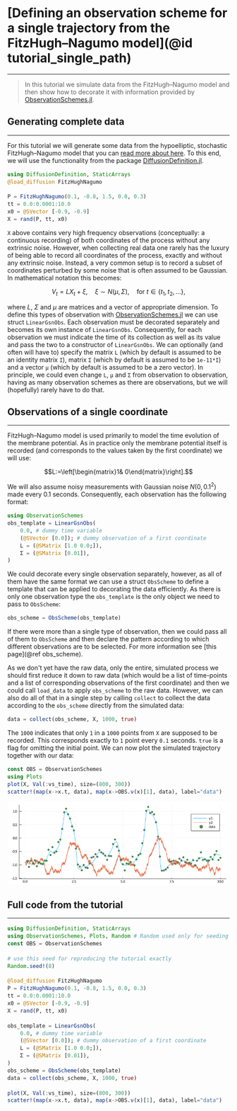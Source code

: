 # [Defining an observation scheme for a single trajectory from the FitzHugh–Nagumo model](@id tutorial_single_path)
***
> In this tutorial we simulate data from the FitzHugh–Nagumo model and then show how to decorate it with information provided by [ObservationSchemes.jl](https://github.com/JuliaDiffusionBayes/ObservationSchemes.jl).

## Generating complete data
-----
For this tutorial we will generate some data from the hypoelliptic, stochastic FitzHugh–Nagumo model that you can [read more about here](https://juliadiffusionbayes.github.io/DiffusionDefinition.jl/dev/predefined_processes/fitzhugh_nagumo/). To this end, we will use the functionality from the package [DiffusionDefinition.jl](https://juliadiffusionbayes.github.io/DiffusionDefinition.jl/dev/).
```julia
using DiffusionDefinition, StaticArrays
@load_diffusion FitzHughNagumo

P = FitzHughNagumo(0.1, -0.8, 1.5, 0.0, 0.3)
tt = 0.0:0.0001:10.0
x0 = @SVector [-0.9, -0.9]
X = rand(P, tt, x0)
```
`X` above contains very high frequency observations (conceptually: a continuous recording) of both coordinates of the process without any extrinsic noise. However, when collecting real data one rarely has the luxury of being able to record all coordinates of the process, exactly and without any extrinsic noise. Instead, a very common setup is to record a subset of coordinates perturbed by some noise that is often assumed to be Gaussian. In mathematical notation this becomes:
```math
V_t=LX_t+ξ,\quad ξ∼N(μ,Σ),\quad\mbox{for }t\in\{t_1,t_2,\dots\},
```
where $L$, $Σ$ and $μ$ are matrices and a vector of appropriate dimension. To define this types of observation with [ObservationSchemes.jl](https://juliadiffusionbayes.github.io/ObservationSchemes.jl/dev/) we can use struct `LinearGsnObs`. Each observation must be decorated separately and becomes its own instance of `LinearGsnObs`. Consequently, for each observation we must indicate the time of its collection as well as its value and pass the two to a constructor of `LinearGsnObs`. We can optionally (and often will have to) specify the matrix `L` (which by default is assumed to be an identity matrix `I`), matrix `Σ` (which by default is assumed to be `1e-11*I`) and a vector `μ` (which by default is assumed to be a zero vector). In principle, we could even change `L`, `μ` and `Σ` from observation to observation, having as many observation schemes as there are observations, but we will (hopefully) rarely have to do that.


## Observations of a single coordinate
------
FitzHugh–Nagumo model is used primarily to model the time evolution of the membrane potential. As in practice only the membrane potential itself is recorded (and corresponds to the values taken by the first coordinate) we will use:
```math
L:=\left[\begin{matrix}1& 0\end{matrix}\right].
```
We will also assume noisy measurements with Gaussian noise $N(0,0.1^2)$ made every $0.1$ seconds. Consequently, each observation has the following format:
```julia
using ObservationSchemes
obs_template = LinearGsnObs(
    0.0, # dummy time variable
    (@SVector [0.0]); # dummy observation of a first coordinate
    L = (@SMatrix [1.0 0.0;]),
    Σ = (@SMatrix [0.01]),
)
```
We could decorate every single observation separately, however, as all of them have the same format we can use a struct `ObsScheme` to define a template that can be applied to decorating the data efficiently. As there is only one observation type the `obs_template` is the only object we need to pass to `ObsScheme`:
```julia
obs_scheme = ObsScheme(obs_template)
```
If there were more than a single type of observation, then we could pass all of them to `ObsScheme` and then declare the pattern according to which different observations are to be selected. For more information see [this page](@ref obs_scheme).

As we don't yet have the raw data, only the entire, simulated process we should first reduce it down to raw data (which would be a list of time-points and a list of corresponding observations of the first coordinate) and then we could call `load_data` to apply `obs_scheme` to the raw data. However, we can also do all of that in a single step by calling `collect` to collect the data according to the `obs_scheme` directly from the simulated data:
```julia
data = collect(obs_scheme, X, 1000, true)
```
The `1000` indicates that only `1` in a `1000` points from `X` are supposed to be recorded. This corresponds exactly to `1` point every `0.1` seconds. `true` is a flag for omitting the initial point. We can now plot the simulated trajectory together with our data:
```julia
const OBS = ObservationSchemes
using Plots
plot(X, Val(:vs_time), size=(800, 300))
scatter!(map(x->x.t, data), map(x->OBS.ν(x)[1], data), label="data")
```
![fhn_single_coord](../assets/tutorials/single_path/fhn_single_coord.png)

## Full code from the tutorial
----
```julia
using DiffusionDefinition, StaticArrays
using ObservationSchemes, Plots, Random # Random used only for seeding
const OBS = ObservationSchemes

# use this seed for reproducing the tutorial exactly
Random.seed!(8)

@load_diffusion FitzHughNagumo
P = FitzHughNagumo(0.1, -0.8, 1.5, 0.0, 0.3)
tt = 0.0:0.0001:10.0
x0 = @SVector [-0.9, -0.9]
X = rand(P, tt, x0)

obs_template = LinearGsnObs(
    0.0, # dummy time variable
    (@SVector [0.0]); # dummy observation of a first coordinate
    L = (@SMatrix [1.0 0.0;]),
    Σ = (@SMatrix [0.01]),
)
obs_scheme = ObsScheme(obs_template)
data = collect(obs_scheme, X, 1000, true)

plot(X, Val(:vs_time), size=(800, 300))
scatter!(map(x->x.t, data), map(x->OBS.ν(x)[1], data), label="data")
```
